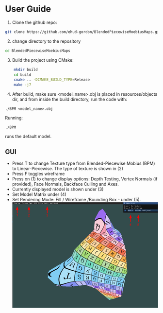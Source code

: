 # User Guide
1. Clone the github repo:
```bash
git clone https://github.com/ehud-gordon/BlendedPiecewiseMoebiusMaps.git 
```
2. change directory  to the repository
```bash
cd BlendedPiecewiseMoebiusMaps
```
3. Build the project using CMake: 
```bash
    mkdir build
    cd build
    cmake .. -DCMAKE_BUILD_TYPE=Release
    make -j7
```
4. After build, make sure <model_name>.obj is placed in resources/objects dir, and from inside the build directory, run the code with:
```
./BPM <model_name>.obj
```


Running:
```
./BPM 
```
runs the default model.
## GUI
* Press T to change Texture type from Blended-Piecewise Mobius (BPM) to Linear-Piecewise. The type of texture is shown in (2)
* Press F toggles wireframe
* Press on (1) to change display options: Depth Testing, Vertex Normals (if provided), Face Normals, Backface Culling and Axes.
* Currently displayed model is shown under (3)
* Set Model Matrix under (4)
* Set Rendering Mode: Fill / Wireframe /Bounding Box - under (5).
![UserGuide](./images/wolfHeadUserGuide.png)
